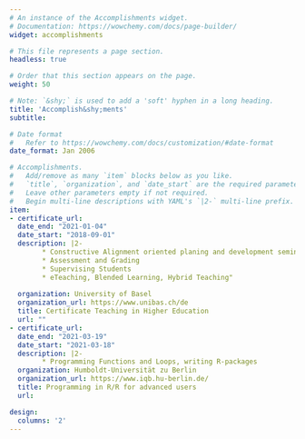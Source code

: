 ```yaml
---
# An instance of the Accomplishments widget.
# Documentation: https://wowchemy.com/docs/page-builder/
widget: accomplishments

# This file represents a page section.
headless: true

# Order that this section appears on the page.
weight: 50

# Note: `&shy;` is used to add a 'soft' hyphen in a long heading.
title: 'Accomplish&shy;ments'
subtitle:

# Date format
#   Refer to https://wowchemy.com/docs/customization/#date-format
date_format: Jan 2006

# Accomplishments.
#   Add/remove as many `item` blocks below as you like.
#   `title`, `organization`, and `date_start` are the required parameters.
#   Leave other parameters empty if not required.
#   Begin multi-line descriptions with YAML's `|2-` multi-line prefix.
item: 
- certificate_url: 
  date_end: "2021-01-04"
  date_start: "2018-09-01"
  description: |2-
        * Constructive Alignment oriented planing and development seminars and lectures
        * Assessment and Grading
        * Supervising Students
        * eTeaching, Blended Learning, Hybrid Teaching"
   
  organization: University of Basel
  organization_url: https://www.unibas.ch/de
  title: Certificate Teaching in Higher Education
  url: ""
- certificate_url:
  date_end: "2021-03-19"
  date_start: "2021-03-18"
  description: |2-
        * Programming Functions and Loops, writing R-packages
  organization: Humboldt-Universität zu Berlin
  organization_url: https://www.iqb.hu-berlin.de/
  title: Programming in R/R for advanced users
  url: 

design:
  columns: '2' 
---
```

